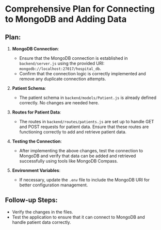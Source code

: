 # Comprehensive Plan for Connecting to MongoDB and Adding Data

## Plan:
1. **MongoDB Connection**:
   - Ensure that the MongoDB connection is established in `backend/server.js` using the provided URI: `mongodb://localhost:27017/hospital_db`.
   - Confirm that the connection logic is correctly implemented and remove any duplicate connection attempts.

2. **Patient Schema**:
   - The patient schema in `backend/models/Patient.js` is already defined correctly. No changes are needed here.

3. **Routes for Patient Data**:
   - The routes in `backend/routes/patients.js` are set up to handle GET and POST requests for patient data. Ensure that these routes are functioning correctly to add and retrieve patient data.

4. **Testing the Connection**:
   - After implementing the above changes, test the connection to MongoDB and verify that data can be added and retrieved successfully using tools like MongoDB Compass.

5. **Environment Variables**:
   - If necessary, update the `.env` file to include the MongoDB URI for better configuration management.

## Follow-up Steps:
- Verify the changes in the files.
- Test the application to ensure that it can connect to MongoDB and handle patient data correctly.
